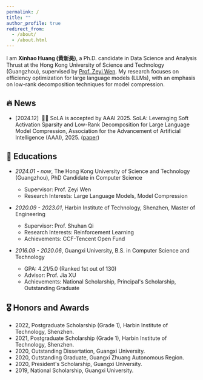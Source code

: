 ```yaml
---
permalink: /
title: ""
author_profile: true
redirect_from: 
  - /about/
  - /about.html
---
```


<meta name="google-site-verification" content="E6JRy_9e8p3fXYd7XJxvotXzkru1Klk9o54i221v8mU" />

<span class='anchor' id='about-me'></span>

I am **Xinhao Huang (黄新昊)**, a Ph.D. candidate in Data Science and Analysis Thrust at the Hong Kong University of Science and Technology (Guangzhou), supervised by [Prof. Zeyi Wen](https://zeyiwen.github.io/). My research focuses on efficiency optimization for large language models (LLMs), with an emphasis on low-rank decomposition techniques for model compression.

## 🔥 News

- [2024.12] &nbsp;🎉🎉 SoLA is accepted by AAAI 2025. SoLA: Leveraging Soft Activation Sparsity and Low-Rank Decomposition for Large Language Model Compression, Association for the Advancement of Artificial Intelligence (AAAI), 2025. ([paper](https://ojs.aaai.org/index.php/AAAI/article/view/33923))

## 📖 Educations

- _2024.01 - now_, The Hong Kong University of Science and Technology (Guangzhou), PhD Candidate in Computer Science

  - Supervisor: Prof. Zeyi Wen
  - Research Interests: Large Language Models, Model Compression

- _2020.09 - 2023.01_, Harbin Institute of Technology, Shenzhen, Master of Engineering

  - Supervisor: Prof. Shuhan Qi
  - Research Interests: Reinforcement Learning
  - Achievements: CCF-Tencent Open Fund

- _2016.09 - 2020.06_, Guangxi University, B.S. in Computer Science and Technology
  - GPA: 4.21/5.0 (Ranked 1st out of 130)
  - Advisor: Prof. Jia XU
  - Achievements: National Scholarship, Principal's Scholarship, Outstanding Graduate


## 🎖 Honors and Awards

- 2022, Postgraduate Scholarship (Grade 1), Harbin Institute of Technology, Shenzhen.
- 2021, Postgraduate Scholarship (Grade 1), Harbin Institute of Technology, Shenzhen.
- 2020, Outstanding Dissertation, Guangxi University.
- 2020, Outstanding Graduate, Guangxi Zhuang Autonomous Region.
- 2020, President's Scholarship, Guangxi University.
- 2019, National Scholarship, Guangxi University.
